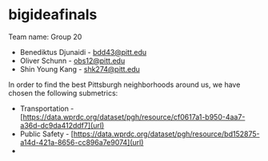 # bigideafinals
Team name: Group 20
- Benediktus Djunaidi - bdd43@pitt.edu
- Oliver Schunn - obs12@pitt.edu
- Shin Young Kang - shk274@pitt.edu

In order to find the best Pittsburgh neighborhoods around us, we have chosen the following submetrics:
- Transportation - [https://data.wprdc.org/dataset/pgh/resource/cf0617a1-b950-4aa7-a36d-dc9da412ddf7](url)
- Public Safety - [https://data.wprdc.org/dataset/pgh/resource/bd152875-a14d-421a-8656-cc896a7e9074](url)
- 
